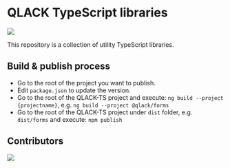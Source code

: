 # QLACK TypeScript libraries

<p>
    <a href="https://qlack.com/" alt="Website">
        <img src="https://img.shields.io/website-up-down-green-red/https/qlack.com" />
    </a>
</p>

This repository is a collection of utility TypeScript libraries.

## Build & publish process
* Go to the root of the project you want to publish.
* Edit `package.json` to update the version.
* Go to the root of the QLACK-TS project and execute: `ng build --project {projectname}`, e.g.
  `ng build --project @qlack/forms`
* Go to the root of the QLACK-TS project under `dist` folder, e.g. `dist/forms` and execute: `npm publish`

## Contributors

<p>
	<a href="https://github.com/qlack/QLACK-TypeScript/graphs/contributors">
  		<img src="https://contributors-img.firebaseapp.com/image?repo=qlack/qlack-typescript" />
	</a>
</p>
